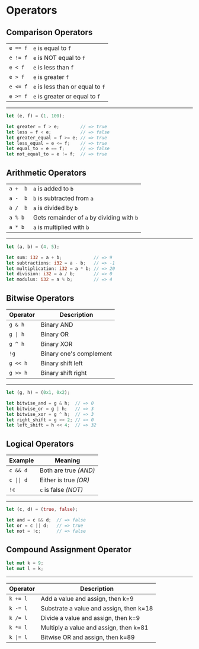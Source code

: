 # Operators

## Comparison Operators

|          |                                  |
| -------- | :------------------------------- |
| `e == f` | `e` is equal to `f`              |
| `e != f` | `e` is NOT equal to `f`          |
| `e < f`  | `e` is less than `f`             |
| `e > f`  | `e` is greater `f`               |
| `e <= f` | `e` is less than or equal to `f` |
| `e >= f` | `e` is greater or equal to `f`   |

---

```rust
let (e, f) = (1, 100);

let greater = f > e;        // => true
let less = f < e;           // => false
let greater_equal = f >= e; // => true
let less_equal = e <= f;    // => true
let equal_to = e == f;      // => false
let not_equal_to = e != f;  // => true
```

## Arithmetic Operators

|          |                                            |
| -------- | :----------------------------------------- |
| `a +  b` | `a` is added to `b`                        |
| `a -  b` | `b` is subtracted from `a`                 |
| `a /  b` | `a` is divided by `b`                      |
| `a % b`  | Gets remainder of `a` by dividing with `b` |
| `a * b`  | `a` is multiplied with `b`                 |

---

```rust
let (a, b) = (4, 5);

let sum: i32 = a + b;            // => 9
let subtractions: i32 = a - b;   // => -1
let multiplication: i32 = a * b; // => 20
let division: i32 = a / b;       // => 0
let modulus: i32 = a % b;        // => 4
```

## Bitwise Operators

| Operator            | Description             |
| ------------------- | ----------------------- |
| `g & h`             | Binary AND              |
| <code>g \| h</code> | Binary OR               |
| `g ^ h`             | Binary XOR              |
| `!g`                | Binary one's complement |
| `g << h`            | Binary shift left       |
| `g >> h`            | Binary shift right      |

---

```rust
let (g, h) = (0x1, 0x2);

let bitwise_and = g & h;  // => 0
let bitwise_or = g | h;   // => 3
let bitwise_xor = g ^ h;  // => 3
let right_shift = g >> 2; // => 0
let left_shift = h << 4;  // => 32
```

## Logical Operators

| Example               | Meaning               |
| --------------------- | --------------------- |
| `c && d`              | Both are true _(AND)_ |
| <code>c \|\| d</code> | Either is true _(OR)_ |
| `!c`                  | `c` is false _(NOT)_  |

---

```rust
let (c, d) = (true, false);

let and = c && d;  // => false
let or = c || d;   // => true
let not = !c;      // => false
```

## Compound Assignment Operator

```rust
let mut k = 9;
let mut l = k;
```

---

| Operator             | Description                             |
| -------------------- | --------------------------------------- |
| `k += l`             | Add a value and assign, then k=9        |
| `k -= l`             | Substrate a value and assign, then k=18 |
| `k /= l`             | Divide a value and assign, then k=9     |
| `k *= l`             | Multiply a value and assign, then k=81  |
| <code>k \|= l</code> | Bitwise OR and assign, then k=89        |
